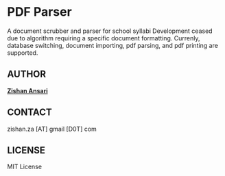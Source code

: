 # PDF Parser

A document scrubber and parser for school syllabi
Development ceased due to algorithm requiring a specific document formatting. 
Currenly, database switching, document importing, pdf parsing, and pdf printing are supported.

## AUTHOR

**[Zishan Ansari](http://github.com/zansari2)**

## CONTACT

zishan.za [AT] gmail [D0T] com

## LICENSE

MIT License

